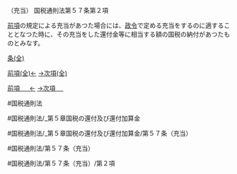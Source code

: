 （充当）
国税通則法第５７条第２項

[前項](国税通則法＿＿＿＿＿第５７条第１項)の規定による充当があつた場合には、[政令](国税通則法施行＿令＿第２３条第２項)で定める充当をするのに適することとなつた時に、その充当をした還付金等に相当する額の国税の納付があつたものとみなす。

[条(全)](国税通則法＿＿＿＿＿第５７条_.md)

[前項(全)←](国税通則法＿＿＿＿＿第５７条第１項_.md)    [→次項(全)](国税通則法＿＿＿＿＿第５７条第３項_.md)

[前項 　 ←](国税通則法＿＿＿＿＿第５７条第１項.md)    [→次項 　 ](国税通則法＿＿＿＿＿第５７条第３項.md)



#国税通則法

#国税通則法/_第５章国税の還付及び還付加算金

#国税通則法/_第５章国税の還付及び還付加算金/第５７条（充当）

#国税通則法/第５７条（充当）

#国税通則法/第５７条（充当）/第２項

